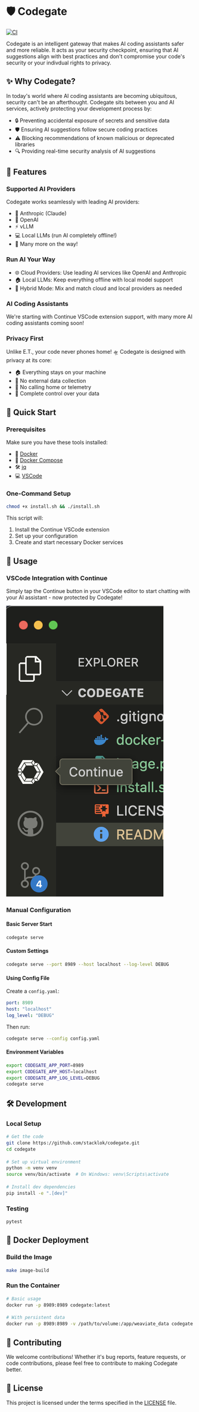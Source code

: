 # 🛡️ Codegate

[![CI](https://github.com/stacklok/codegate/actions/workflows/ci.yml/badge.svg)](https://github.com/stacklok/codegate/actions/workflows/ci.yml)


Codegate is an intelligent gateway that makes AI coding assistants safer and more reliable. It acts as your security checkpoint, ensuring that AI suggestions align with best practices and don't compromise your code's security or your indivdual rights to privacy.

## ✨ Why Codegate?

In today's world where AI coding assistants are becoming ubiquitous, security can't be an afterthought. Codegate sits between you and AI services, actively protecting your development process by:

- 🔒 Preventing accidental exposure of secrets and sensitive data
- 🛡️ Ensuring AI suggestions follow secure coding practices
- ⚠️ Blocking recommendations of known malicious or deprecated libraries
- 🔍 Providing real-time security analysis of AI suggestions

## 🌟 Features

### Supported AI Providers
Codegate works seamlessly with leading AI providers:
- 🤖 Anthropic (Claude)
- 🧠 OpenAI
- ⚡ vLLM
- 💻 Local LLMs (run AI completely offline!)
- 🔮 Many more on the way!

### Run AI Your Way
- 🌐 Cloud Providers: Use leading AI services like OpenAI and Anthropic
- 🏠 Local LLMs: Keep everything offline with local model support
- 🔄 Hybrid Mode: Mix and match cloud and local providers as needed

### AI Coding Assistants
We're starting with Continue VSCode extension support, with many more AI coding assistants coming soon!

### Privacy First
Unlike E.T., your code never phones home! 🛸 Codegate is designed with privacy at its core:
- 🏠 Everything stays on your machine
- 🚫 No external data collection
- 🔐 No calling home or telemetry
- 💪 Complete control over your data

## 🚀 Quick Start

### Prerequisites

Make sure you have these tools installed:

- 🐳 [Docker](https://docs.docker.com/get-docker/)
- 🔧 [Docker Compose](https://docs.docker.com/compose/install/)
- 🛠️ [jq](https://stedolan.github.io/jq/download/)
- 💻 [VSCode](https://code.visualstudio.com/download)

### One-Command Setup

```bash
chmod +x install.sh && ./install.sh
```

This script will:
1. Install the Continue VSCode extension
2. Set up your configuration
3. Create and start necessary Docker services

## 🎯 Usage

### VSCode Integration with Continue 

Simply tap the Continue button in your VSCode editor to start chatting with your AI assistant - now protected by Codegate!

![Continue Chat Interface](./static/image.png)

### Manual Configuration

#### Basic Server Start
```bash
codegate serve
```

#### Custom Settings
```bash
codegate serve --port 8989 --host localhost --log-level DEBUG
```

#### Using Config File
Create a `config.yaml`:
```yaml
port: 8989
host: "localhost"
log_level: "DEBUG"
```

Then run:
```bash
codegate serve --config config.yaml
```

#### Environment Variables
```bash
export CODEGATE_APP_PORT=8989
export CODEGATE_APP_HOST=localhost
export CODEGATE_APP_LOG_LEVEL=DEBUG
codegate serve
```

## 🛠️ Development

### Local Setup
```bash
# Get the code
git clone https://github.com/stacklok/codegate.git
cd codegate

# Set up virtual environment
python -m venv venv
source venv/bin/activate  # On Windows: venv\Scripts\activate

# Install dev dependencies
pip install -e ".[dev]"
```

### Testing
```bash
pytest
```

## 🐳 Docker Deployment

### Build the Image
```bash
make image-build
```

### Run the Container
```bash
# Basic usage
docker run -p 8989:8989 codegate:latest

# With persistent data
docker run -p 8989:8989 -v /path/to/volume:/app/weaviate_data codegate:latest
```

## 🤝 Contributing

We welcome contributions! Whether it's bug reports, feature requests, or code contributions, please feel free to contribute to making Codegate better.

## 📜 License

This project is licensed under the terms specified in the [LICENSE](LICENSE) file.

